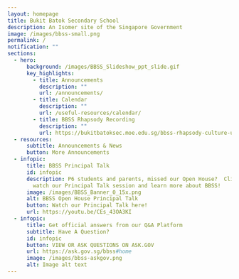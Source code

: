 ```yaml
---
layout: homepage
title: Bukit Batok Secondary School
description: An Isomer site of the Singapore Government
image: /images/bbss-small.png
permalink: /
notification: ""
sections:
  - hero:
      background: /images/BBSS_Slideshow_ppt_slide.gif
      key_highlights:
        - title: Announcements
          description: ""
          url: /announcements/
        - title: Calendar
          description: ""
          url: /useful-resources/calendar/
        - title: BBSS Rhapsody Recording
          description: ""
          url: https://bukitbatoksec.moe.edu.sg/bbss-rhapsody-culture-unleashed/
  - resources:
      subtitle: Announcements & News
      button: More Announcements
  - infopic:
      title: BBSS Principal Talk
      id: infopic
      description: P6 students and parents, missed our Open House?  Click below to
        watch our Principal Talk session and learn more about BBSS!
      image: /images/BBSS_Banner_0_15x.png
      alt: BBSS Open House Principal Talk
      button: Watch our Principal Talk here!
      url: https://youtu.be/CEs_43OA3KI
  - infopic:
      title: Get official answers from our Q&A Platform
      subtitle: Have A Question?
      id: infopic
      button: VIEW OR ASK QUESTIONS ON ASK.GOV
      url: https://ask.gov.sg/bbss#home
      image: /images/bbss-askgov.png
      alt: Image alt text
---
```

